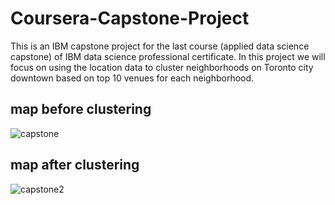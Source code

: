 # Coursera-Capstone-Project
This is an IBM capstone project for the last course (applied data science capstone) of IBM data science professional certificate. 
In this project we will focus on using the location data to cluster neighborhoods on Toronto city downtown based on top 10 venues for each neighborhood.


## map before clustering
![capstone](https://user-images.githubusercontent.com/64113527/83592275-89b8b280-a549-11ea-956d-f740d80d827e.PNG)


## map after clustering

![capstone2](https://user-images.githubusercontent.com/64113527/83592488-fb90fc00-a549-11ea-85cd-e09ac4f587cf.PNG)
